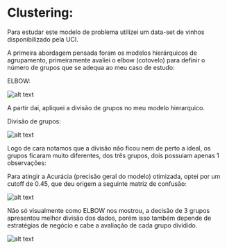 # Clustering:

Para estudar este modelo de problema utilizei um data-set de vinhos disponibilizado pela UCI.

A primeira abordagem pensada foram os modelos hierárquicos de agrupamento, primeiramente avaliei o elbow (cotovelo) para definir o número de grupos que se adequa ao meu caso de estudo:

ELBOW:

![alt text](https://scontent.fcgh16-1.fna.fbcdn.net/v/t1.6435-9/242700021_4679185182126543_3512743740040760858_n.jpg?_nc_cat=100&_nc_rgb565=1&ccb=1-5&_nc_sid=730e14&_nc_eui2=AeF6LrYs5T5XGa3eNT1-R1O0679PE07g9gbrv08TTuD2BmB4cUJtJ7vf7_51AhBk4wNVTJcSHA4aNvoDDQWEF7lb&_nc_ohc=MvuulyMS-5QAX-lWSuP&_nc_ht=scontent.fcgh16-1.fna&oh=be1e26eb3ed412b90e6bae18cc2d9826&oe=616FDFDC)

A partir daí, apliquei a divisão de grupos no meu modelo hierarquico.

Divisão de grupos:

![alt text](https://scontent.fcgh16-1.fna.fbcdn.net/v/t1.6435-9/242461962_4679189345459460_8269510127269278401_n.jpg?_nc_cat=104&_nc_rgb565=1&ccb=1-5&_nc_sid=730e14&_nc_eui2=AeG7kaF1SNY0rL_smgR3JbGXtOuXcmc363e065dyZzfrd5et_9axc6aBus3oMniUmiDuQHfpFMswOr0811YHdwQO&_nc_ohc=yUhiqesjaWsAX9nZ5Fy&_nc_ht=scontent.fcgh16-1.fna&oh=540bf942b3cb6ff772f0dd16bc99cdb5&oe=61700209)

Logo de cara notamos que a divisão não ficou nem de perto a ideal, os grupos ficaram muito diferentes, dos três grupos, dois possuiam apenas 1 observações: 

Para atingir a Acurácia (precisão geral do modelo) otimizada, optei por um cutoff de 0.45, que deu origem a seguinte matriz de confusão:

![alt text](https://scontent.fcgh16-1.fna.fbcdn.net/v/t1.6435-9/242491039_4679192782125783_2371432011498097557_n.jpg?_nc_cat=105&_nc_rgb565=1&ccb=1-5&_nc_sid=730e14&_nc_eui2=AeF2nWBIXmR_JTHcmzEf7PlQp1wu37rmrQ2nXC7fuuatDe7v67KdGHNq5wECUL-6nu0ibSSju_fsc6HdVIDG-IFg&_nc_ohc=Z-UO6xg5AzEAX9C6XWh&_nc_ht=scontent.fcgh16-1.fna&oh=df861c024376045e00eaf692bb4fda58&oe=6170948E)

Não só visualmente como ELBOW nos mostrou, a decisão de 3 grupos apresentou melhor divisão dos dados, porém isso também depende de estratégias de negócio e cabe a avaliação de cada grupo dividido.

![alt text](https://scontent.fcgh16-1.fna.fbcdn.net/v/t1.6435-9/242489214_4679215682123493_3541488769833481008_n.jpg?_nc_cat=106&_nc_rgb565=1&ccb=1-5&_nc_sid=730e14&_nc_eui2=AeGlGYV214GkRPXW6GqfF9DzJEXVILZWWPkkRdUgtlZY-WymFU0u-IsKzBqhaz2ITToqqZXrwSLVM2g73njJ6AV_&_nc_ohc=qJdCf5DeRGQAX9qBfao&_nc_ht=scontent.fcgh16-1.fna&oh=b41b910218b445fd241bac79378d3efb&oe=616EDCB0)
